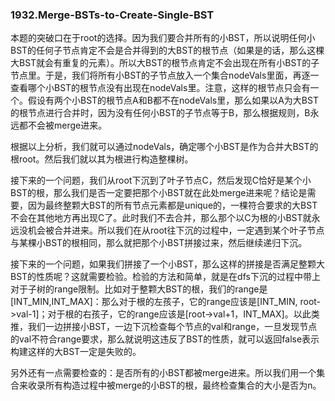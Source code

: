 ### 1932.Merge-BSTs-to-Create-Single-BST

本题的突破口在于root的选择。因为我们要合并所有的小BST，所以说明任何小BST的任何子节点肯定不会是合并得到的大BST的根节点（如果是的话，那么这棵大BST就会有重复的元素）。所以大BST的根节点肯定不会出现在所有小BST的子节点里。于是，我们将所有小BST的子节点放入一个集合nodeVals里面，再逐一查看哪个小BST的根节点没有出现在nodeVals里。注意，这样的根节点只会有一个。假设有两个小BST的根节点A和B都不在nodeVals里，那么如果以A为大BST的根节点进行合并时，因为没有任何小BST的子节点等于B，那么根据规则，B永远都不会被merge进来。

根据以上分析，我们就可以通过nodeVals，确定哪个小BST是作为合并大BST的根root。然后我们就以其为根进行构造整棵树。

接下来的一个问题，我们从root下沉到了叶子节点C，然后发现C恰好是某个小BST的根，那么我们是否一定要把那个小BST就在此处merge进来呢？结论是需要，因为最终整颗大BST的所有节点元素都是unique的，一棵符合要求的大BST不会在其他地方再出现C了。此时我们不去合并，那么那个以C为根的小BST就永远没机会被合并进来。所以我们在从root往下沉的过程中，一定遇到某个叶子节点与某棵小BST的根相同，那么就把那个小BST拼接过来，然后继续递归下沉。

接下来的一个问题，如果我们拼接了一个小BST，那么这样的拼接是否满足整颗大BST的性质呢？这就需要检验。检验的方法和简单，就是在dfs下沉的过程中带上对于子树的range限制。比如对于整颗大BST的根，我们的range是[INT_MIN,INT_MAX]：那么对于根的左孩子，它的range应该是[INT_MIN, root->val-1]；对于根的右孩子，它的range应该是[root->val+1，INT_MAX]。以此类推，我们一边拼接小BST，一边下沉检查每个节点的val和range，一旦发现节点的val不符合range要求，那么就说明这违反了BST的性质，就可以返回false表示构建这样的大BST一定是失败的。

另外还有一点需要检查的：是否所有的小BST都被merge进来。所以我们用一个集合来收录所有构造过程中被merge的小BST的根，最终检查集合的大小是否为n。
